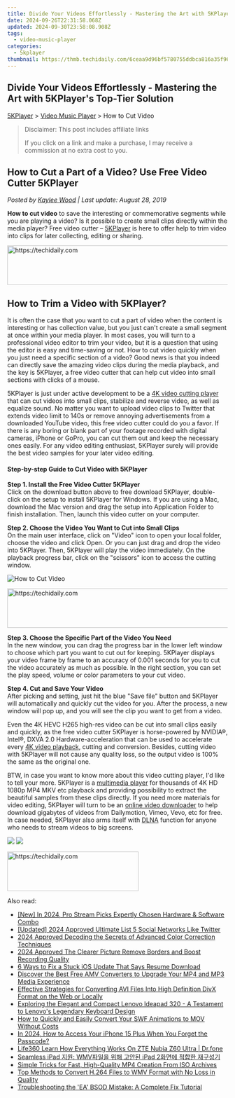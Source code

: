 ```yaml
---
title: Divide Your Videos Effortlessly - Mastering the Art with 5KPlayer's Top-Tier Solution
date: 2024-09-26T22:31:58.068Z
updated: 2024-09-30T23:58:08.908Z
tags:
  - video-music-player
categories:
  - 5kplayer
thumbnail: https://thmb.techidaily.com/6ceaa9d96bf5780755ddbca816a35f96a83ab3ae5f8b95d2f15a6366810c2463.png
---
```


## Divide Your Videos Effortlessly - Mastering the Art with 5KPlayer's Top-Tier Solution

[5KPlayer](https://tools.techidaily.com/5kplayer/products/) \> [Video Music Player](https://tools.techidaily.com/5kplayer/video-music-player/) \> How to Cut Video

>  Disclaimer: This post includes affiliate links
>
>  If you click on a link and make a purchase, I may receive a commission at no extra cost to you.
>

## How to Cut a Part of a Video? Use Free Video Cutter 5KPlayer

 _Posted by [Kaylee Wood](https://www.quora.com/profile/Amanda-Hu-21) | Last update: August 28, 2019_

**How to cut video** to save the interesting or commemorative segments while you are playing a video? Is it possible to create small clips directly within the media player? Free video cutter – [5KPlayer](https://tools.techidaily.com/5kplayer/products/) is here to offer help to trim video into clips for later collecting, editing or sharing.

<!-- affiliate ads begin -->
<a href="https://oneplusfr.sjv.io/c/5597632/1622438/14044" target="_top" id="1622438">
  <img src="//a.impactradius-go.com/display-ad/14044-1622438" border="0" alt="https://techidaily.com" width="728" height="90"/>
</a>
<img height="0" width="0" src="https://oneplusfr.sjv.io/i/5597632/1622438/14044" style="position:absolute;visibility:hidden;" border="0" />
<!-- affiliate ads end -->

## How to Trim a Video with 5KPlayer?

It is often the case that you want to cut a part of video when the content is interesting or has collection value, but you just can't create a small segment at once within your media player. In most cases, you will turn to a professional video editor to trim your video, but it is a question that using the editor is easy and time-saving or not. How to cut video quickly when you just need a specific section of a video? Good news is that you indeed can directly save the amazing video clips during the media playback, and the key is 5KPlayer, a free video cutter that can help cut video into small sections with clicks of a mouse.

5KPlayer is just under active development to be a [4K video cutting player](https://tools.techidaily.com/5kplayer/video-music-player/) that can cut videos into small clips, stabilize and reverse video, as well as equalize sound. No matter you want to upload video clips to Twitter that extends video limit to 140s or remove annoying advertisements from a downloaded YouTube video, this free video cutter could do you a favor. If there is any boring or blank part of your footage recorded with digital cameras, iPhone or GoPro, you can cut them out and keep the necessary ones easily. For any video editing enthusiast, 5KPlayer surely will provide the best video samples for your later video editing.

#### **Step-by-step Guide to Cut Video with 5KPlayer**

**Step 1\. Install the Free Video Cutter 5KPlayer**  
 Click on the download button above to free download 5KPlayer, double-click on the setup to install 5KPlayer for Windows. If you are using a Mac, download the Mac version and drag the setup into Application Folder to finish installation. Then, launch this video cutter on your computer.

**Step 2\. Choose the Video You Want to Cut into Small Clips**  
 On the main user interface, click on "Video" icon to open your local folder, choose the video and click Open. Or you can just drag and drop the video into 5KPlayer. Then, 5KPlayer will play the video immediately. On the playback progress bar, click on the "scissors" icon to access the cutting window.

![How to Cut Video](https://www.5kplayer.com/video-music-player/img/5kp-video-cut-icon.jpg) 

<!-- affiliate ads begin -->
<a href="https://appsumo.8odi.net/c/5597632/2094421/7443" target="_top" id="2094421">
  <img src="//a.impactradius-go.com/display-ad/7443-2094421" border="0" alt="https://techidaily.com" width="728" height="90"/>
</a>
<img height="0" width="0" src="https://appsumo.8odi.net/i/5597632/2094421/7443" style="position:absolute;visibility:hidden;" border="0" />
<!-- affiliate ads end -->

**Step 3\. Choose the Specific Part of the Video You Need**  
 In the new window, you can drag the progress bar in the lower left window to choose which part you want to cut out for keeping. 5KPlayer displays your video frame by frame to an accuracy of 0.001 seconds for you to cut the video accurately as much as possible. In the right section, you can set the play speed, volume or color parameters to your cut video.

**Step 4\. Cut and Save Your Video**  
 After picking and setting, just hit the blue "Save file" button and 5KPlayer will automatically and quickly cut the video for you. After the process, a new window will pop up, and you will see the clip you want to get from a video. 

Even the 4K HEVC H265 high-res video can be cut into small clips easily and quickly, as the free video cutter 5KPlayer is horse-powered by NVIDIA®, Intel®, DXVA 2.0 Hardware-acceleration that can be used to accelerate every [4K video playback](https://tools.techidaily.com/5kplayer/video-music-player/), cutting and conversion. Besides, cutting video with 5KPlayer will not cause any quality loss, so the output video is 100% the same as the original one.

BTW, in case you want to know more about this video cutting player, I'd like to tell your more. 5KPlayer is a [multimedia player](https://tools.techidaily.com/5kplayer/video-music-player/) for thousands of 4K HD 1080p MP4 MKV etc playback and providing possibility to extract the beautiful samples from these clips directly. If you need more materials for video editing, 5KPlayer will turn to be an [online video downloader](https://tools.techidaily.com/5kplayer/youtube-download/) to help download gigabytes of videos from Dailymotion, Vimeo, Vevo, etc for free. In case needed, 5KPlayer also arms itself with [DLNA](https://tools.techidaily.com/5kplayer/dlna/) function for anyone who needs to stream videos to big screens.

[![](https://www.5kplayer.com/video-music-player/../button/freedownwhitewin.png)](https://tools.techidaily.com/5kplayer/products/) [![](https://www.5kplayer.com/video-music-player/../button/freedownbackmac.png)](https://tools.techidaily.com/5kplayer/products/)

<!-- affiliate ads begin -->
<a href="https://aligracehair.sjv.io/c/5597632/2006928/19272" target="_top" id="2006928">
  <img src="//a.impactradius-go.com/display-ad/19272-2006928" border="0" alt="https://techidaily.com" width="300" height="90"/>
</a>
<img height="0" width="0" src="https://aligracehair.sjv.io/i/5597632/2006928/19272" style="position:absolute;visibility:hidden;" border="0" />
<!-- affiliate ads end -->

<ins class="adsbygoogle"
     style="display:block"
     data-ad-format="autorelaxed"
     data-ad-client="ca-pub-7571918770474297"
     data-ad-slot="1223367746"></ins>

<ins class="adsbygoogle"
     style="display:block"
     data-ad-client="ca-pub-7571918770474297"
     data-ad-slot="8358498916"
     data-ad-format="auto"
     data-full-width-responsive="true"></ins>

<span class="atpl-alsoreadstyle">Also read:</span>
<div><ul>
<li><a href="https://youtube-blog.techidaily.com/n-2024-pro-stream-picks-expertly-chosen-hardware-and-software-combo/"><u>[New] In 2024, Pro Stream Picks Expertly Chosen Hardware & Software Combo</u></a></li>
<li><a href="https://twitter-videos.techidaily.com/updated-2024-approved-ultimate-list-5-social-networks-like-twitter/"><u>[Updated] 2024 Approved Ultimate List 5 Social Networks Like Twitter</u></a></li>
<li><a href="https://vp-tips.techidaily.com/2024-approved-decoding-the-secrets-of-advanced-color-correction-techniques/"><u>2024 Approved Decoding the Secrets of Advanced Color Correction Techniques</u></a></li>
<li><a href="https://remote-screen-capture.techidaily.com/2024-approved-the-clearer-picture-remove-borders-and-boost-recording-quality/"><u>2024 Approved The Clearer Picture Remove Borders and Boost Recording Quality</u></a></li>
<li><a href="https://fox-that.techidaily.com/6-ways-to-fix-a-stuck-ios-update-that-says-resume-download/"><u>6 Ways to Fix a Stuck iOS Update That Says Resume Download</u></a></li>
<li><a href="https://media-tips.techidaily.com/discover-the-best-free-amv-converters-to-upgrade-your-mp4-and-mp3-media-experience/"><u>Discover the Best Free AMV Converters to Upgrade Your MP4 and MP3 Media Experience</u></a></li>
<li><a href="https://media-tips.techidaily.com/effective-strategies-for-converting-avi-files-into-high-definition-divx-format-on-the-web-or-locally/"><u>Effective Strategies for Converting AVI Files Into High Definition DivX Format on the Web or Locally</u></a></li>
<li><a href="https://buynow-tips.techidaily.com/exploring-the-elegant-and-compact-lenovo-ideapad-320-a-testament-to-lenovos-legendary-keyboard-design/"><u>Exploring the Elegant and Compact Lenovo Ideapad 320 - A Testament to Lenovo's Legendary Keyboard Design</u></a></li>
<li><a href="https://media-tips.techidaily.com/how-to-quickly-and-easily-convert-your-swf-animations-to-mov-without-costs/"><u>How to Quickly and Easily Convert Your SWF Animations to MOV Without Costs</u></a></li>
<li><a href="https://ios-unlock.techidaily.com/in-2024-how-to-access-your-iphone-15-plus-when-you-forget-the-passcode-by-drfone-ios/"><u>In 2024, How to Access Your iPhone 15 Plus When You Forget the Passcode?</u></a></li>
<li><a href="https://fake-location.techidaily.com/life360-learn-how-everything-works-on-zte-nubia-z60-ultra-drfone-by-drfone-virtual-android/"><u>Life360 Learn How Everything Works On ZTE Nubia Z60 Ultra | Dr.fone</u></a></li>
<li><a href="https://media-tips.techidaily.com/seamless-ipad-wmv-ipad-2/"><u>Seamless iPad 지원: WMV파일을 위해 고안된 iPad 2화면에 적합한 재구성기</u></a></li>
<li><a href="https://media-tips.techidaily.com/simple-tricks-for-fast-high-quality-mp4-creation-from-iso-archives/"><u>Simple Tricks for Fast, High-Quality MP4 Creation From ISO Archives</u></a></li>
<li><a href="https://media-tips.techidaily.com/top-methods-to-convert-h264-files-to-wmv-format-with-no-loss-in-quality/"><u>Top Methods to Convert H.264 Files to WMV Format with No Loss in Quality</u></a></li>
<li><a href="https://blue-screen-error.techidaily.com/troubleshooting-the-ea-bsod-mistake-a-complete-fix-tutorial/"><u>Troubleshooting the 'EA' BSOD Mistake: A Complete Fix Tutorial</u></a></li>
</ul></div>

